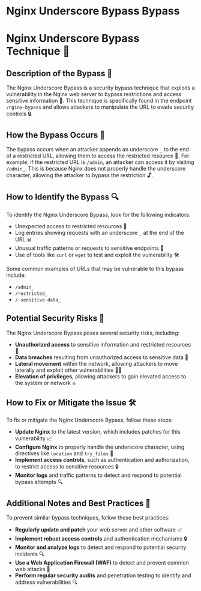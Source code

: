 # Nginx Underscore Bypass Bypass

# Nginx Underscore Bypass Technique 🚨
## Description of the Bypass 📝
The Nginx Underscore Bypass is a security bypass technique that exploits a vulnerability in the Nginx web server to bypass restrictions and access sensitive information 🤫. This technique is specifically found in the endpoint `/nginx-bypass` and allows attackers to manipulate the URL to evade security controls 🔒.

## How the Bypass Occurs 🤔
The bypass occurs when an attacker appends an underscore `_` to the end of a restricted URL, allowing them to access the restricted resource 🚪. For example, if the restricted URL is `/admin`, an attacker can access it by visiting `/admin_`. This is because Nginx does not properly handle the underscore character, allowing the attacker to bypass the restriction 🔓.

## How to Identify the Bypass 🔍
To identify the Nginx Underscore Bypass, look for the following indicators:
* Unexpected access to restricted resources 🚫
* Log entries showing requests with an underscore `_` at the end of the URL 📊
* Unusual traffic patterns or requests to sensitive endpoints 🚨
* Use of tools like `curl` or `wget` to test and exploit the vulnerability 🛠️

Some common examples of URLs that may be vulnerable to this bypass include:
* `/admin_`
* `/restricted_`
* `/-sensitive-data_`

## Potential Security Risks 🚨
The Nginx Underscore Bypass poses several security risks, including:
* **Unauthorized access** to sensitive information and restricted resources 🤫
* **Data breaches** resulting from unauthorized access to sensitive data 📁
* **Lateral movement** within the network, allowing attackers to move laterally and exploit other vulnerabilities 🚶‍♂️
* **Elevation of privileges**, allowing attackers to gain elevated access to the system or network 🔝

## How to Fix or Mitigate the Issue 🛠️
To fix or mitigate the Nginx Underscore Bypass, follow these steps:
* **Update Nginx** to the latest version, which includes patches for this vulnerability 📈
* **Configure Nginx** to properly handle the underscore character, using directives like `location` and `try_files` 📁
* **Implement access controls**, such as authentication and authorization, to restrict access to sensitive resources 🔒
* **Monitor logs** and traffic patterns to detect and respond to potential bypass attempts 🔍

## Additional Notes and Best Practices 📝
To prevent similar bypass techniques, follow these best practices:
* **Regularly update and patch** your web server and other software 📈
* **Implement robust access controls** and authentication mechanisms 🔒
* **Monitor and analyze logs** to detect and respond to potential security incidents 🔍
* **Use a Web Application Firewall (WAF)** to detect and prevent common web attacks 🚫
* **Perform regular security audits** and penetration testing to identify and address vulnerabilities 🔍